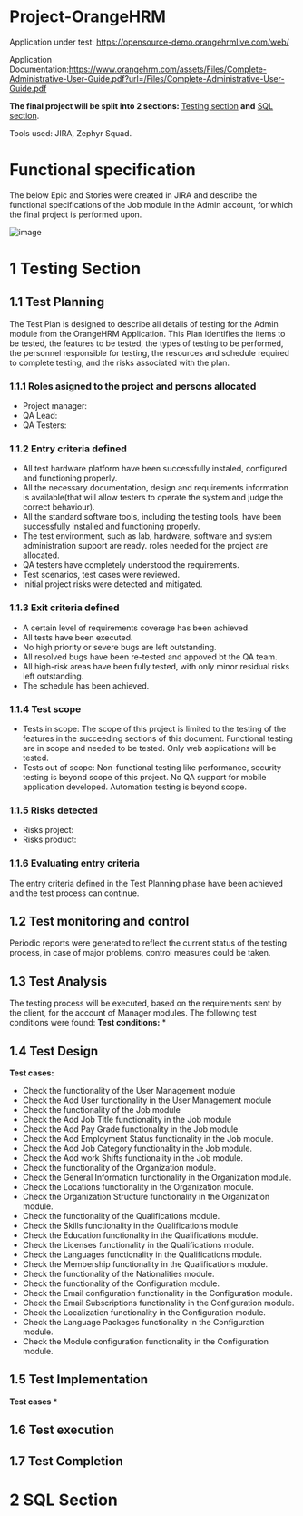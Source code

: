 # Project-OrangeHRM
Application under test: https://opensource-demo.orangehrmlive.com/web/

 Application Documentation:https://www.orangehrm.com/assets/Files/Complete-Administrative-User-Guide.pdf?url=/Files/Complete-Administrative-User-Guide.pdf
 
**The final project will be split into 2 sections:** [Testing section](https://github.com/VasiliuIonela/Project-OrangeHRM/edit/main/README.md#1-testing-section) **and** [SQL section](https://github.com/VasiliuIonela/Project-OrangeHRM/edit/main/README.md#2-sql-section).

Tools used: JIRA, Zephyr Squad.

# Functional specification

The below Epic and Stories were created in JIRA and describe the functional specifications of the Job module in the Admin account, for which the final project is performed upon.

![image]("C:\Users\radu_\Downloads\jobModule.jpeg")





# 1 Testing Section
## 1.1 Test Planning
The Test Plan is designed to describe all details of testing for the Admin module from the OrangeHRM Application. This Plan identifies the items to be tested, the features to be tested, the types of testing to be performed, the personnel responsible for testing, the resources and schedule required to complete testing, and the risks associated with the plan.
### 1.1.1 Roles asigned to the project and persons allocated
* Project manager:
* QA Lead:
* QA Testers:
### 1.1.2 Entry criteria defined
* All test hardware platform have been successfully instaled, configured and functioning properly.
* All the necessary documentation, design and requirements information is available(that will allow testers to operate the system and judge the correct behaviour).
* All the standard software tools, including the testing tools, have been successfully installed and functioning properly.
* The test environment, such as lab, hardware, software and system administration support are ready.
roles needed for the project are allocated.
* QA testers have completely understood the requirements.
* Test scenarios, test cases were reviewed.
* Initial project risks were detected and mitigated.
### 1.1.3 Exit criteria defined
* A certain level of requirements coverage has been achieved.
* All tests have been executed.
* No high priority or severe bugs are left outstanding.
* All resolved bugs have been re-tested and appoved bt the QA team.
* All high-risk areas have been fully tested, with only minor residual risks left outstanding.
* The schedule has been achieved.
### 1.1.4 Test scope
* Tests in scope: The scope of this project is limited to the testing of the features in the succeeding sections of this document. Functional testing are in scope and needed to be tested. Only web applications will be tested.
* Tests out of scope: Non-functional testing like performance, security testing is beyond scope of this project. No QA support for mobile application developed. Automation testing is beyond scope.
### 1.1.5 Risks detected
* Risks project:
* Risks product:
### 1.1.6 Evaluating entry criteria
The entry criteria defined in the Test Planning phase have been achieved and the test process can continue.
## 1.2 Test monitoring and control
Periodic reports were generated to reflect the current status of the testing process, in case of major problems, control measures could be taken.
## 1.3 Test Analysis
The testing process will be executed, based on the requirements sent by the client, for the account of Manager modules. The following test conditions were found:
**Test conditions:**
* 
## 1.4 Test Design
**Test cases:**
* Check the functionality of the User Management module
* Check the Add User functionality in the User Management module
* Check the functionality of the Job module
* Check the Add Job Title functionality in the Job module
* Check the Add Pay Grade functionality in the Job module
* Check the Add Employment Status functionality in the Job module.
* Check the Add Job Category functionality in the Job module.
* Check the Add work Shifts functionality in the Job module.
* Check the functionality  of the Organization module.
* Check the General Information functionality in the Organization module.
* Check the Locations functionality in the Organization module.
* Check the Organization Structure functionality in the Organization module.
* Check the functionality of the Qualifications module.
* Check the  Skills functionality in the Qualifications module.
* Check the Education functionality in the Qualifications module.
* Check the  Licenses functionality in the Qualifications module.
* Check the  Languages functionality in the Qualifications module.
* Check the  Membership functionality in the Qualifications module.
* Check the functionality of the Nationalities module.
* Check the functionality of the Configuration module.
* Check the Email configuration functionality in the Configuration module.
* Check the Email Subscriptions functionality in the Configuration module.
* Check the Localization functionality in the Configuration module.
* Check the Language Packages functionality in the Configuration module.
* Check the Module configuration functionality in the Configuration module.




## 1.5 Test Implementation
**Test cases**
* 

## 1.6 Test execution
## 1.7 Test Completion
# 2 SQL Section

